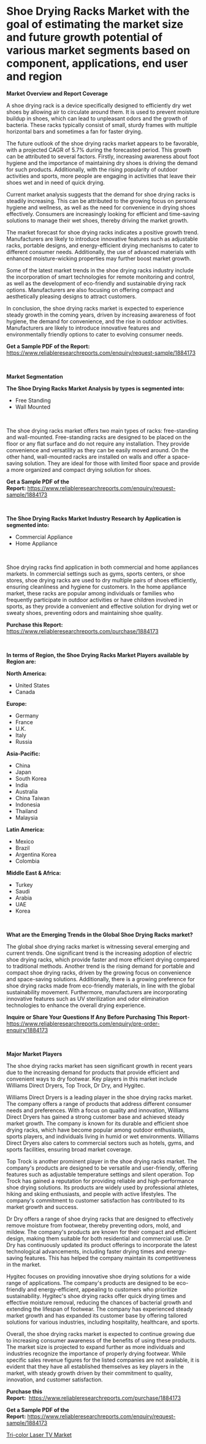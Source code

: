 <p><h1>Shoe Drying Racks Market with the goal of estimating the market size and future growth potential of various market segments based on component, applications, end user and region</h1></p><p><strong>Market Overview and Report Coverage</strong></p>
<p><p>A shoe drying rack is a device specifically designed to efficiently dry wet shoes by allowing air to circulate around them. It is used to prevent moisture buildup in shoes, which can lead to unpleasant odors and the growth of bacteria. These racks typically consist of small, sturdy frames with multiple horizontal bars and sometimes a fan for faster drying.</p><p>The future outlook of the shoe drying racks market appears to be favorable, with a projected CAGR of 5.7% during the forecasted period. This growth can be attributed to several factors. Firstly, increasing awareness about foot hygiene and the importance of maintaining dry shoes is driving the demand for such products. Additionally, with the rising popularity of outdoor activities and sports, more people are engaging in activities that leave their shoes wet and in need of quick drying.</p><p>Current market analysis suggests that the demand for shoe drying racks is steadily increasing. This can be attributed to the growing focus on personal hygiene and wellness, as well as the need for convenience in drying shoes effectively. Consumers are increasingly looking for efficient and time-saving solutions to manage their wet shoes, thereby driving the market growth.</p><p>The market forecast for shoe drying racks indicates a positive growth trend. Manufacturers are likely to introduce innovative features such as adjustable racks, portable designs, and energy-efficient drying mechanisms to cater to different consumer needs. Additionally, the use of advanced materials with enhanced moisture-wicking properties may further boost market growth.</p><p>Some of the latest market trends in the shoe drying racks industry include the incorporation of smart technologies for remote monitoring and control, as well as the development of eco-friendly and sustainable drying rack options. Manufacturers are also focusing on offering compact and aesthetically pleasing designs to attract customers.</p><p>In conclusion, the shoe drying racks market is expected to experience steady growth in the coming years, driven by increasing awareness of foot hygiene, the demand for convenience, and the rise in outdoor activities. Manufacturers are likely to introduce innovative features and environmentally friendly options to cater to evolving consumer needs.</p></p>
<p><strong>Get a Sample PDF of the Report:</strong> <a href="https://www.reliableresearchreports.com/enquiry/request-sample/1884173">https://www.reliableresearchreports.com/enquiry/request-sample/1884173</a></p>
<p>&nbsp;</p>
<p><strong>Market Segmentation</strong></p>
<p><strong>The Shoe Drying Racks Market Analysis by types is segmented into:</strong></p>
<p><ul><li>Free Standing</li><li>Wall Mounted</li></ul></p>
<p>&nbsp;</p>
<p><p>The shoe drying racks market offers two main types of racks: free-standing and wall-mounted. Free-standing racks are designed to be placed on the floor or any flat surface and do not require any installation. They provide convenience and versatility as they can be easily moved around. On the other hand, wall-mounted racks are installed on walls and offer a space-saving solution. They are ideal for those with limited floor space and provide a more organized and compact drying solution for shoes.</p></p>
<p><strong>Get a Sample PDF of the Report:</strong>&nbsp;<a href="https://www.reliableresearchreports.com/enquiry/request-sample/1884173">https://www.reliableresearchreports.com/enquiry/request-sample/1884173</a></p>
<p>&nbsp;</p>
<p><strong>The Shoe Drying Racks Market Industry Research by Application is segmented into:</strong></p>
<p><ul><li>Commercial Appliance</li><li>Home Appliance</li></ul></p>
<p>&nbsp;</p>
<p><p>Shoe drying racks find application in both commercial and home appliances markets. In commercial settings such as gyms, sports centers, or shoe stores, shoe drying racks are used to dry multiple pairs of shoes efficiently, ensuring cleanliness and hygiene for customers. In the home appliance market, these racks are popular among individuals or families who frequently participate in outdoor activities or have children involved in sports, as they provide a convenient and effective solution for drying wet or sweaty shoes, preventing odors and maintaining shoe quality.</p></p>
<p><strong>Purchase this Report:</strong>&nbsp; <a href="https://www.reliableresearchreports.com/purchase/1884173">https://www.reliableresearchreports.com/purchase/1884173</a></p>
<p>&nbsp;</p>
<p><strong>In terms of Region, the Shoe Drying Racks Market Players available by Region are:</strong></p>
<p>
    <p> <strong> North America: </strong>
        <ul>
            <li>United States</li>
            <li>Canada</li>
        </ul>
        </p> 
    <p> <strong> Europe: </strong>
        <ul>
            <li>Germany</li>
            <li>France</li>
            <li>U.K.</li>
            <li>Italy</li>
            <li>Russia</li>
        </ul>
        </p> 
    <p> <strong> Asia-Pacific: </strong>
        <ul>
            <li>China</li>
            <li>Japan</li>
            <li>South Korea</li>
            <li>India</li>
            <li>Australia</li>
            <li>China Taiwan</li>
            <li>Indonesia</li>
            <li>Thailand</li>
            <li>Malaysia</li>
        </ul>
        </p> 
    <p> <strong> Latin America: </strong>
        <ul>
            <li>Mexico</li>
            <li>Brazil</li>
            <li>Argentina Korea</li>
            <li>Colombia</li>
        </ul>
        </p> 
    <p> <strong> Middle East & Africa: </strong>
        <ul>
            <li>Turkey</li>
            <li>Saudi</li>
            <li>Arabia</li>
            <li>UAE</li>
            <li>Korea</li>
        </ul>
    </p>
    </p>
<p>&nbsp;</p>
<p><strong>What are the Emerging Trends in the Global Shoe Drying Racks market?</strong></p>
<p><p>The global shoe drying racks market is witnessing several emerging and current trends. One significant trend is the increasing adoption of electric shoe drying racks, which provide faster and more efficient drying compared to traditional methods. Another trend is the rising demand for portable and compact shoe drying racks, driven by the growing focus on convenience and space-saving solutions. Additionally, there is a growing preference for shoe drying racks made from eco-friendly materials, in line with the global sustainability movement. Furthermore, manufacturers are incorporating innovative features such as UV sterilization and odor elimination technologies to enhance the overall drying experience.</p></p>
<p><strong>Inquire or Share Your Questions If Any Before Purchasing This Report</strong>- <a href="https://www.reliableresearchreports.com/enquiry/pre-order-enquiry/1884173">https://www.reliableresearchreports.com/enquiry/pre-order-enquiry/1884173</a></p>
<p>&nbsp;</p>
<p><strong>Major Market Players</strong></p>
<p><p>The shoe drying racks market has seen significant growth in recent years due to the increasing demand for products that provide efficient and convenient ways to dry footwear. Key players in this market include Williams Direct Dryers, Top Trock, Dr Dry, and Hygitec. </p><p>Williams Direct Dryers is a leading player in the shoe drying racks market. The company offers a range of products that address different consumer needs and preferences. With a focus on quality and innovation, Williams Direct Dryers has gained a strong customer base and achieved steady market growth. The company is known for its durable and efficient shoe drying racks, which have become popular among outdoor enthusiasts, sports players, and individuals living in humid or wet environments. Williams Direct Dryers also caters to commercial sectors such as hotels, gyms, and sports facilities, ensuring broad market coverage.</p><p>Top Trock is another prominent player in the shoe drying racks market. The company's products are designed to be versatile and user-friendly, offering features such as adjustable temperature settings and silent operation. Top Trock has gained a reputation for providing reliable and high-performance shoe drying solutions. Its products are widely used by professional athletes, hiking and skiing enthusiasts, and people with active lifestyles. The company's commitment to customer satisfaction has contributed to its market growth and success.</p><p>Dr Dry offers a range of shoe drying racks that are designed to effectively remove moisture from footwear, thereby preventing odors, mold, and mildew. The company's products are known for their compact and efficient design, making them suitable for both residential and commercial use. Dr Dry has continuously updated its product offerings to incorporate the latest technological advancements, including faster drying times and energy-saving features. This has helped the company maintain its competitiveness in the market.</p><p>Hygitec focuses on providing innovative shoe drying solutions for a wide range of applications. The company's products are designed to be eco-friendly and energy-efficient, appealing to customers who prioritize sustainability. Hygitec's shoe drying racks offer quick drying times and effective moisture removal, reducing the chances of bacterial growth and extending the lifespan of footwear. The company has experienced steady market growth and has expanded its customer base by offering tailored solutions for various industries, including hospitality, healthcare, and sports.</p><p>Overall, the shoe drying racks market is expected to continue growing due to increasing consumer awareness of the benefits of using these products. The market size is projected to expand further as more individuals and industries recognize the importance of properly drying footwear. While specific sales revenue figures for the listed companies are not available, it is evident that they have all established themselves as key players in the market, with steady growth driven by their commitment to quality, innovation, and customer satisfaction.</p></p>
<p><strong>Purchase this Report:</strong>&nbsp;&nbsp;<a href="https://www.reliableresearchreports.com/purchase/1884173">https://www.reliableresearchreports.com/purchase/1884173</a></p>
<p></p>
<p><strong>Get a Sample PDF of the Report:</strong>&nbsp;<a href="https://www.reliableresearchreports.com/enquiry/request-sample/1884173">https://www.reliableresearchreports.com/enquiry/request-sample/1884173</a></p>
<p><p><a href="https://github.com/kholmovskayalyudmila/Market-Research-Report-List-2/blob/main/tri-color-laser-tv-market.md">Tri-color Laser TV Market</a></p></p>